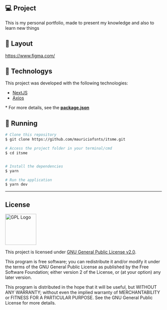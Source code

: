 ## 💻 Project

This is my personal portfolio, made to present my knowledge and also to learn new things 

## 📐 Layout

https://www.figma.com/

## :rocket: Technologys

This project was developed with the following technologies:

- [NextJS](https://nextjs.org/)
- [Axios](https://github.com/axios/axios)

\* For more details, see the **[package.json](./package.json)**

## :notebook: Running


```bash
# Clone this repository
$ git clone https://github.com/mauriciofsnts/itsme.git

# Access the project folder in your terminal/cmd
$ cd itsme


# Install the dependencies
$ yarn

# Run the application
$ yarn dev
```

---


## License

<img src="https://i.imgur.com/AuQQfiB.png" alt="GPL Logo" height="100px" />

This project is licensed under [GNU General Public License v2.0](./LICENSE).

This program is free software; you can redistribute it and/or modify 
it under the terms of the GNU General Public License as published by 
the Free Software Foundation; either version 2 of the License, or
(at your option) any later version.

This program is distributed in the hope that it will be useful,
but WITHOUT ANY WARRANTY; without even the implied warranty of
MERCHANTABILITY or FITNESS FOR A PARTICULAR PURPOSE. See the
GNU General Public License for more details.
